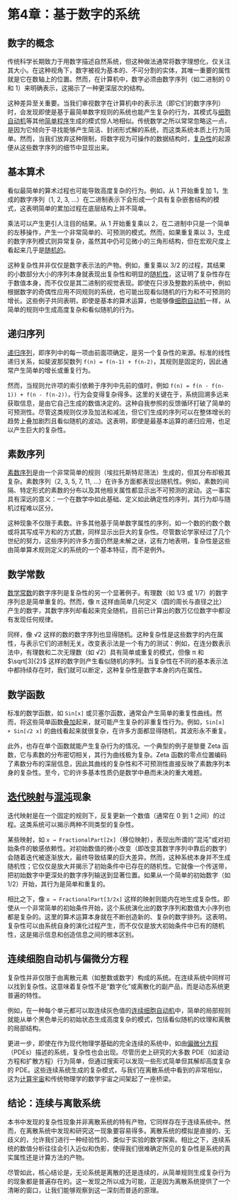 # 第4章：基于数字的系统

## 数字的概念
传统科学长期致力于用数字描述自然系统，但这种做法通常将数字理想化，仅关注其大小。在这种视角下，数字被视为基本的、不可分割的实体，其唯一重要的属性就是它在数轴上的位置。然而，在计算机中，数字必须由数字序列（如二进制的 0 和 1）来明确表示，这揭示了一种更深层次的结构。

这种差异至关重要。当我们审视数字在计算机中的表示法（即它们的数字序列）时，会发现即使是基于最简单数字规则的系统也能产生复杂的行为，其模式与[细胞自动机](annotation:numeric-cellular-automata)等其他[简单程序](annotation:numeric-simple-programs)生成的模式惊人地相似。传统数学之所以常常忽略这一点，是因为它倾向于寻找能够产生简洁、封闭形式解的系统，而这类系统本质上行为简单。然而，当我们放弃这种限制，将数字视为可操作的数据结构时，[复杂性](annotation:numeric-complexity)的起源便从这些数字序列的细节中显现出来。

## 基本算术
看似最简单的算术过程也可能导致高度复杂的行为。例如，从 1 开始重复加 1，生成的数字序列（1, 2, 3, ...）在二进制表示下会形成一个具有复杂嵌套结构的模式，这表明简单的累加过程在底层结构上并不简单。

乘法可以产生更引人注目的结果。从 1 开始重复乘以 2，在二进制中只是一个简单的左移操作，产生一个非常简单的、可预测的模式。然而，如果重复乘以 3，生成的数字序列模式则异常复杂，虽然其中仍可见微小的三角形结构，但在宏观尺度上看起来几乎是[随机的](annotation:numeric-randomness)。

这种复杂性并非仅仅是数字表示法的产物。例如，重复乘以 3/2 的过程，其结果的小数部分大小的序列本身就表现出复杂性和明显的[随机性](annotation:numeric-randomness)，这证明了复杂性存在于数值本身，而不仅仅是其二进制的视觉表现。即使在只涉及整数的系统中，例如根据数字的奇偶性应用不同规则的系统，也可能出现看似随机的行为和不可预测的增长。这些例子共同表明，即使是基本的算术运算，也能够像[细胞自动机](annotation:numeric-cellular-automata)一样，从简单的规则中生成高度复杂和看似随机的行为。

## 递归序列
[递归序列](annotation:self-referential-recursion)，即序列中的每一项由前面项确定，是另一个复杂性的来源。标准的线性递归关系，如斐波那契数列 `f(n) = f(n-1) + f(n-2)`，其规则是固定的，因此通常产生简单的增长或重复行为。

然而，当规则允许项的索引依赖于序列中先前的值时，例如 `f(n) = f(n - f(n-1)) + f(n - f(n-2))`，行为会变得复杂得多。这里的关键在于，系统回溯多远来获取信息，是由它自己生成的数值决定的。这种自我参照的反馈循环打破了简单的可预测性。尽管这类规则仅涉及加法和减法，但它们生成的序列可以在整体增长的趋势上叠加剧烈且看似随机的波动。这表明，即使是最基本运算的递归应用，也足以产生巨大的复杂性。

## 素数序列
[素数序列](annotation:prime-distribution-spectrum)是由一个非常简单的规则（埃拉托斯特尼筛法）生成的，但其分布却极其复杂。素数序列（2, 3, 5, 7, 11, ...）在许多方面都表现出随机性。例如，素数的间隔、特定形式的素数的分布以及其他相关属性都显示出不可预测的波动。这一事实具有深远的意义：一个在数学中如此基础、定义如此确定性的序列，其行为却与随机过程难以区分。

这种现象不仅限于素数。许多其他基于简单数字属性的序列，如一个数的约数个数或将其写成平方和的方式数，同样显示出巨大的复杂性。尽管数论学家经过了几个世纪的努力，这些序列的许多方面仍然是未解之谜，这有力地表明，复杂性是这些由简单算术规则定义的系统的一个基本特征，而不是例外。

## 数学常数
[数学常数](annotation:transcendental-digit-patterns)的数字序列是复杂性的另一个显著例子。有理数（如 1/3 或 1/7）的数字序列总是简单重复的。然而，像 π 这样由简单几何定义（圆的周长与直径之比）产生的数字，其数字序列却看起来完全随机，目前已计算出的数万亿位数字中都没有发现任何规律。

同样，像 √2 这样的数的数字序列也显得随机。这种复杂性是这些数字的内在属性，与表示它们的进制无关。改变表示法是一个有力的测试：例如，在连分数表示法中，有理数和二次无理数（如 √2）具有简单或重复的模式，但像 π 和 $\sqrt[3]{2}$ 这样的数字则产生看似随机的序列。当复杂性在不同的基本表示法中都持续存在时，我们就可以断定，这种复杂性是数字本身的内在属性。

## 数学函数
标准的数学函数，如 `Sin[x]` 或贝塞尔函数，通常会产生简单的重复性曲线。然而，将这些简单函数[叠加](annotation:function-superposition)起来，就可能产生复杂的非重复性行为。例如，`Sin[x] + Sin[√2 x]` 的曲线看起来就很复杂，在许多方面都显得随机，其波形永不重复。

此外，也存在单个函数就能产生复杂行为的情况。一个典型的例子是黎曼 Zeta 函数，它与素数的分布密切相关，其行为曲线极为复杂。Zeta 函数的零点位置编码了素数分布的深层信息，因此其曲线的复杂性和不可预测性直接反映了素数序列本身的复杂性。至今，它的许多基本性质仍是数学中悬而未决的重大难题。

## [迭代映射](annotation:iterative-map-behavior)与[混沌](annotation:iterative-chaos)现象
迭代映射是在一个固定的规则下，反复更新一个数值（通常在 0 到 1 之间）的过程。这类系统可以揭示两种不同类型的复杂性。

某些映射，如 `x → FractionalPart[2x]`（移位映射），表现出所谓的“混沌”或对初始条件的敏感依赖性。对初始数值的微小改变（即改变其数字序列中靠后的数字）会随着迭代被逐渐放大，最终导致结果的巨大差异。然而，这种系统本身并不生成随机性；它仅仅是放大并揭示了初始条件中已存在的随机性。它就像一个传送带，把初始数字中更深处的数字序列输送到显著位置。如果从一个简单的初始数字（如 1/2）开始，其行为是简单和重复的。

相比之下，像 `x → FractionalPart[3/2x]` 这样的映射则能内在地生成复杂性。即使从一个非常简单的初始条件开始，这个系统演化出的数字序列和数值大小序列也都是复杂的。这里的算术运算本身就在不断创造新的、复杂的数字排列。这表明，复杂性可以由系统自身的演化过程产生，而不仅仅是放大初始条件中已有的随机性，这是揭示信息和创造信息之间的根本区别。

## 连续细胞自动机与偏微分方程
复杂性并非仅限于由离散元素（如整数或数字）构成的系统。在连续系统中同样可以找到复杂性。这意味着复杂性不是“数字化”或离散化的副产品，而是动态系统更普遍的特性。

例如，在一种每个单元都可以取连续灰色值的[连续细胞自动机](annotation:continuous-cellular-automata)中，简单的局部规则就能从单个黑色单元的初始状态生成高度复杂的模式，包括看似随机的纹理和离散的局部结构。

更进一步，即使在作为现代物理学基础的完全连续的系统中，如由[偏微分方程](annotation:pde)（PDEs）描述的系统，复杂性也会出现。尽管历史上研究的大多数 PDE（如波动方程和扩散方程）行为简单，但通过搜索可以发现一些形式简单但其解却高度复杂的 PDE。这些连续系统生成的复杂模式，与我们在离散系统中看到的非常相似，这为[计算宇宙](annotation:computation-physics-bridge)和传统物理学的数学宇宙之间架起了一座桥梁。

## 结论：连续与离散系统
本书中发现的复杂性现象并非离散系统的特有产物，它同样存在于连续系统中。然而，在离散系统中发现和研究这一现象要容易得多。离散系统的模拟是直接的、无歧义的，允许我们进行一种经验性的、类似于实验的数学探索。相比之下，连续系统的数值分析往往会引入近似和伪影，使得我们很难确定所见的复杂性是系统的真实属性还是计算方法的产物。

尽管如此，核心结论是，无论系统是离散的还是连续的，从简单规则生成复杂行为的现象都是普遍存在的。这一发现之所以成为可能，正是因为离散系统提供了一个清晰的窗口，让我们能够观察到这一深刻而普适的原理。
